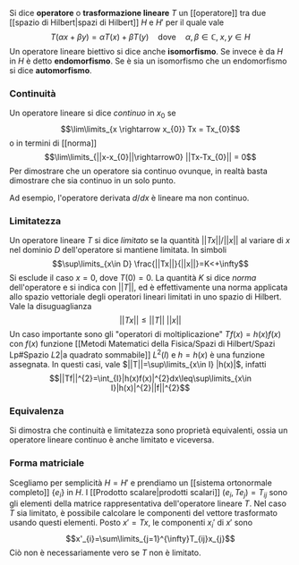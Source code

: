 Si dice **operatore** o **trasformazione lineare** $T$ un [[operatore]] tra due [[spazio di Hilbert|spazi di Hilbert]] $H$ e $H'$ per il quale vale
$$T(\alpha x +\beta y)=\alpha T(x)+\beta T(y)\quad\text{dove}\quad \alpha,\beta\in\mathbb{C},\;x,y\in H$$
Un operatore lineare biettivo si dice anche **isomorfismo**. Se invece è da $H$ in $H$ è detto **endomorfismo**. Se è sia un isomorfismo che un endomorfismo si dice **automorfismo**.
### Continuità
Un operatore lineare si dice *continuo* in $x_{0}$ se
$$\lim\limits_{x \rightarrow x_{0}} Tx = Tx_{0}$$
o in termini di [[norma]]
$$\lim\limits_{||x-x_{0}||\rightarrow0} ||Tx-Tx_{0}|| = 0$$
Per dimostrare che un operatore sia continuo ovunque, in realtà basta dimostrare che sia continuo in un solo punto.

Ad esempio, l'operatore derivata $d/dx$ è lineare ma non continuo.
### Limitatezza
Un operatore lineare $T$ si dice *limitato* se la quantità $||Tx||/||x||$ al variare di $x$ nel dominio $D$ dell'operatore si mantiene limitata. In simboli
$$\sup\limits_{x\in D} \frac{||Tx||}{||x||}=K<+\infty$$
Si esclude il caso $x=0$, dove $T(0)=0$. La quantità $K$ si dice *norma* dell'operatore e si indica con $||T||$, ed è effettivamente una norma applicata allo spazio vettoriale degli operatori lineari limitati in uno spazio di Hilbert. Vale la disuguaglianza
$$||Tx||\leq||T||\;||x||$$
Un caso importante sono gli "operatori di moltiplicazione" $Tf(x)=h(x)f(x)$ con $f(x)$ funzione [[Metodi Matematici della Fisica/Spazi di Hilbert/Spazi Lp#Spazio $L {2}$|a quadrato sommabile]] $L^{2}(I)$ e $h=h(x)$ è una funzione assegnata. In questi casi, vale $||T||=\sup\limits_{x\in I} |h(x)|$, infatti
$$||Tf||^{2}=\int_{I}|h(x)f(x)|^{2}dx\leq\sup\limits_{x\in I}|h(x)|^{2}||f||^{2}$$
### Equivalenza
Si dimostra che continuità e limitatezza sono proprietà equivalenti, ossia un operatore lineare continuo è anche limitato e viceversa.
### Forma matriciale
Scegliamo per semplicità $H=H'$ e prendiamo un [[sistema ortonormale completo]] $\{e_{i}\}$ in $H$. I [[Prodotto scalare|prodotti scalari]] $(e_{i},Te_{j})=T_{ij}$ sono gli elementi della matrice rappresentativa dell'operatore lineare $T$. Nel caso $T$ sia limitato, è possibile calcolare le componenti del vettore trasformato usando questi elementi. Posto $x'=Tx$, le componenti $x_{i}'$ di $x'$ sono
$$x'_{i}=\sum\limits_{j=1}^{\infty}T_{ij}x_{j}$$
Ciò non è necessariamente vero se $T$ non è limitato.